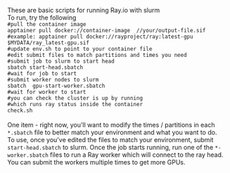 These are basic scripts for running Ray.io with slurm
<br> 
To run, try the following<br>
```#pull the container image```<br>
```apptainer pull docker://container-image  //your/output-file.sif```<br>
```#example: apptainer pull docker://rayproject/ray:latest-gpu $MYDATA/ray_latest-gpu.sif```<br>
```#update env.sh to point to your container file```<br>
```#edit submit files to match partitions and times you need```<br>
```#submit job to slurm to start head```<br>
```sbatch start-head.sbatch```<br>
```#wait for job to start```<br>
```#submit worker nodes to slurm```<br>
```sbatch  gpu-start-worker.sbatch```<br>
```#wait for worker to start```<br>
```#you can check the cluster is up by running```<br>
```#which runs ray status inside the container```<br>
```check.sh```<br>
<br>
One item - right now, you'll want to modify the times / partitions in each `*.sbatch` file to better match your environment and what you want to do.
<br>
To use, once you've edited the files to match your environment, submit `start-head.sbatch` to slurm.  Once the job starts running, run one of the `*-worker.sbatch` files to run a Ray worker which will connect to the ray head.  You can submit the workers multiple times to get more GPUs.
